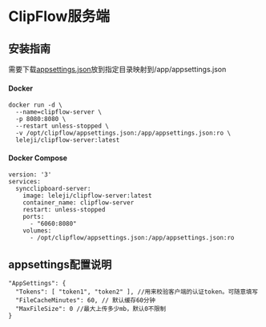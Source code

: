 # ClipFlow服务端

## 安装指南

需要下载[appsettings.json]([https://](https://raw.githubusercontent.com/leleji/ClipFlow.Server/refs/heads/master/ClipFlow.Server/appsettings.json))放到指定目录映射到/app/appsettings.json

#### Docker

```
docker run -d \
  --name=clipflow-server \
  -p 8080:8080 \
  --restart unless-stopped \
  -v /opt/clipflow/appsettings.json:/app/appsettings.json:ro \
  leleji/clipflow-server:latest
```

#### Docker Compose

```
version: '3'
services:
  syncclipboard-server:
    image: leleji/clipflow-server:latest
    container_name: clipflow-server
    restart: unless-stopped
    ports:
      - "6060:8080"
    volumes:
      - /opt/clipflow/appsettings.json:/app/appsettings.json:ro
```

## appsettings配置说明

```
"AppSettings": {
  "Tokens": [ "token1", "token2" ], //用来校验客户端的认证token。可随意填写
  "FileCacheMinutes": 60, // 默认缓存60分钟
  "MaxFileSize": 0 //最大上传多少mb，默认0不限制
}
```
